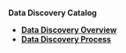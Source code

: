 <strong>Data Discovery Catalog<strong>
​        

<ul>
	<li><a href="/articles/39_discovery_catalog/01_discovery_overview.md">Data Discovery Overview</a></li>
	<web><li><a href="/articles/39_discovery_catalog/02_discovery_process.md">Data Discovery Process</a></li></web>
</ul>
